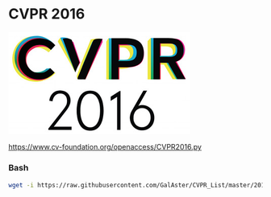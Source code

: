 # CVPR 2016

[![cvpr2016_logo.jpg](https://raw.githubusercontent.com/GalAster/CVPR_List/master/2016/cvpr_logo.jpg)](https://www.cv-foundation.org/openaccess/CVPR2016.py)

https://www.cv-foundation.org/openaccess/CVPR2016.py

### Bash

```sh
wget -i https://raw.githubusercontent.com/GalAster/CVPR_List/master/2016/download.txt
```